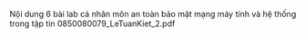 Nội dung 6 bài lab cá nhân môn an toàn bảo mật mạng máy tính và hệ thống trong tập tin 0850080079_LeTuanKiet_2.pdf
